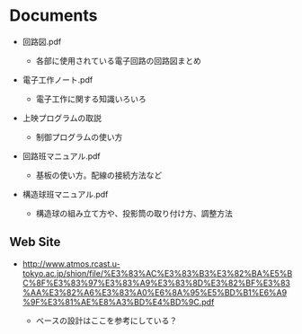 # Documents

- 回路図.pdf
  
  - 各部に使用されている電子回路の回路図まとめ

- 電子工作ノート.pdf
  
  - 電子工作に関する知識いろいろ

- 上映プログラムの取説
  
  - 制御プログラムの使い方

- 回路班マニュアル.pdf
  
  - 基板の使い方。配線の接続方法など

- 構造球班マニュアル.pdf
  
  - 構造球の組み立て方や、投影筒の取り付け方、調整方法

## Web Site

- <http://www.atmos.rcast.u-tokyo.ac.jp/shion/file/%E3%83%AC%E3%83%B3%E3%82%BA%E5%BC%8F%E3%83%97%E3%83%A9%E3%83%8D%E3%82%BF%E3%83%AA%E3%82%A6%E3%83%A0%E6%8A%95%E5%BD%B1%E6%A9%9F%E3%81%AE%E8%A3%BD%E4%BD%9C.pdf>
  
  - ベースの設計はここを参考にしている？
